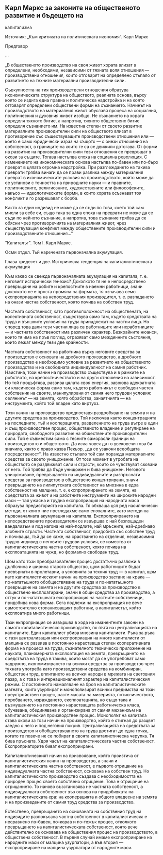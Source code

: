 ## Карл Маркс за законите на общественото развитие и бъдещето на
капитализма

Източник: „Към критиката на политическата икономия“. Карл Маркс

Предговор

...

„В общественото производство на своя живот хората влизат в
определени, необходими, независими от тяхната воля отношения —
производствени отношения, които отговарят на определено стъпало
от развитието на техните материални производителни сили.

Съвкупността на тия производствени отношения образува
икономическата структура на обществото, реалната основа, върху
която се издига една правна и политическа надстройка и на която
отговарят определени обществени форми на съзнанието. Начинът на
производството на материалния живот обуславя процеса на
социалния, политическия и духовния живот изобщо. Не съзнанието на
хората определя тяхното битие, а напротив, тяхното обществено
битие определя съзнанието им. На известна степен от своето
развитие материалните производителни сили на обществото влизат в
противоречие със съществуващите производствени отношения или —
което е само юридически израз на същото — с онези отношения на
собственост, в границите на които те са се движили дотогава. От
форми на развитие на производителни сили тези отношения се
превръщат в окови за същите. Тогава настъпва епоха на социална
революция. С изменението на икономическата основа настъпва
по-бавен или по-бърз преврат в цялата огромна надстройка. При
разглеждането на такива преврати трябва винаги да се прави
разлика между материалния преврат в икономическите условия на
производството, който може да се установи с точността на
природните науки — и правните, политическите, религиозните,
художествените или философските, накъсо — идеологическите форми,
в които хората осъзнават тоя конфликт и го разрешават с борба.

Както за един индивид не може да се съди по това, което той сам
мисли за себе си, също така за една епоха на преврати не може да
се съди по нейното съзнание, а напротив, това съзнание трябва
да се обясни чрез противоречията на материалния живот, чрез
съществуващия конфликт между обществените производителни сили и
производствените отношения..." 


"Капиталът". Том I. Карл Маркс.


Осми отдел. Тъй наречената първоначална акумулация. 

Глава тридесет и две. Историческа тенденция на капиталистическата
акумулация


Към какво се свежда първоначалната акумулация на капитала, т. е.
неговият исторически генезис? Доколкото тя не е непосредствено
превръщане на робите и крепостните в наемни работници, значи
доколкото не е проста промяна на формата, тя означава семо
експроприацията на непосредствения производител, т. е.
разпадането на онази частна собственост, която почива на собствен
труд.

Частната собственост, като противоположност на обществената,
на колективната собственост, съществува само там, където
средствата на труда и външните условия на труда принадлежат на
частни лица. Но според това дали тези частни лица са работниците
или неработниците — и частната собственост има различен характер.
Безкрайните нюанси, които тя има на пръв поглед, отразяват само
междинните състояния, които лежат между тези две крайности.

Частната собственост на работника върху неговите средства за
производство е основата на дребното производство, а дребното
производство е необходимо условие за развитието на общественото
производство и на свободната индивидуалност на самия работник.
Наистина, този начин на производство съществува и в рамките на
робството, на крепостничеството и на други отношения на
зависимост. Но той процъфтява, развива цялата своя енергия,
завоюва адекватната си класическа форма само там, където
работникът е свободен частен собственик на своите, манипулирани
от самия него трудови условия: селянинът — на земята, която
обработва, занаятчията — на инструмента, който той владее като
виртуоз.

Този начин на производство предпоставя раздробяване на земята
и на другите средства за производство. Той изключва както
концентрацията на последните, тъй и кооперацията, разделението
на труда вътре в един и същ производствен процес, общественото
владение и регулиране на природата, свободното развитие на
обществените производителни сили.  Той е съвместим само с
тесните саморасли граници на производството и обществото. Да иска
човек да го увековечи това би значило, както с право казва
Пекьор, „да се узакони всеобщата посредственост". На известно
стъпало той сам поражда материалните средства за своето
унищожение. От този момент в утробата на обществото се
раздвижват сили и страсти, които се чувствуват сковани от него.
Той трябва да бъде унищожен и бива унищожен. Неговото
унищожаване, превръщането на индивидуалните и разпръснати
средства за производство в обществено концентрирани, значи
превръщането на лилипутската собственост на мнозина в едра
собственост на малцина, т. е. експроприирането на земята, на
средствата за живот и на работните инструменти на широките
народни маси — тая ужасна и трудна експроприация на народната маса
образува предисторията на капитала. Тя обхваща цял ред
насилнически методи, от които ние прегледахме само епохалните,
като методи на първоначалната акумулация на капитала.
Експроприирането на непосредствените производители се извършва с
най безпощаден вандализъм и под нагона на най-подлите, най
мръсните, най-дребнаво злобните страсти. Частната собственост,
придобита със собствен труд и почиваща, тъй да се каже, на
срастването на отделния, независимия трудов индивид с неговите
трудови условия, се измества от капиталистическата частна
собственост, която почива на експлоатацията на чужд, но формално
свободен труд.

Щом като този преобразователен процес достатъчно разложи в
дълбочина и ширина старото общество, щом работниците бъдат
превърнати в пролетарии, а условията за техния труд — в капитал,
щом като капиталистическият начин на производство застане на
крака — по-нататъшното обобществяване на труда и по-нататъшното
превръщане на земята и на другите средства за производство в
обществено експлоатирани, значи в общи средства за производство,
а оттук и по-нататъшната експроприация на частните собственици,
придобива нова форма.  Сега подлежи на експроприация не вече
самостоятелно стопанисващият работник, а капиталистът, който
експлоатира много работници.

Тази екпроприация се извършва в хода на иманентните закони на
самото капиталистическо производство, по пътя на централизацията
на капиталите. Един капиталист убива мнозина капиталисти. Ръка за
ръка с тази централизация или експроприация на много капиталисти
от малцина се развива в постоянно нарастваща степен
кооперативната форма на процеса на труда, съзнателното техническо
приложение на науката, планомерната експлоатация на земята,
превръщането на средствата на труда в такива, които могат да се
употребяват само задружно, икономизирането на всички средства за
производство чрез тяхната упо­треба като производствени средства
на комбиниран, обществен труд, вплитането на всички народи в
мрежата на световния пазар, а с това и интернационалният характер
на капиталистическия режим. С постоянното намаляване на броя на
капиталистическите магнати, които узурпират и монополизират
всички предимства на този преустройствен процес, расте масата на
мизерията, потисничеството, поробването, израждането,
експлоатацията, но също така и възмущението на постоянно
нарастващата работническа класа, обучавана, обединявана и
организирана от самия механизъм на капиталистическия
производствен процес.  Монополът на капитала става окови за този
начин на производство, който е стигнал до разцвет заедно с него и
под неговия покрив. Централизацията на средствата за
производство и обобществяването на труда достигат до една точка,
когато те повече не се побират в своята капиталистическа черупка.
Тя бива пръсната. Удря часът на капиталистическата частна
собственост. Експроприаторите биват експроприирани.

Капиталистическият начин на присвояване, който произтича от
капиталистическия начин на производство, а значи и
капиталистическата частна собственост, е първото отрицание на
индивидуалната частна собственост, основана на собствен труд. Но
капиталистическото производство създава с необходимостта на
природен процес своето собствено отрицание. Това е отрицание на
отрицанието. То наново възстановява не частната собственост, а
индивидуалната собственост въз основа на придобивката на
капиталистическата ера: на кооперацията и общото владеене на
земята и на произведените от самия труд средства за производство.

Естествено, превръщането на основаната на собствения труд на
индивидите разпокъсана частна собственост в капиталистическа е
несравнено по-бавен, по-корав и по-тежък процес, отколкото
превръща­нето на капиталистическата собственост, която вече
действително се основава на обществения процес на производството,
в обществена соб­ственост. В първия случай имаме експроприиране
на народните маси от малцина узурпатори, а във втория —
експроприиране на малцина узурпатори от народните маси.


